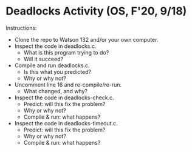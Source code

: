 # Deadlocks Activity (OS, F'20, 9/18)

Instructions:
* Clone the repo to Watson 132 and/or your own computer.
* Inspect the code in deadlocks.c.
  - What is this program trying to do?
  - Will it succeed?
* Compile and run deadlocks.c.
  - Is this what you predicted?
  - Why or why not?
* Uncomment line 16 and re-compile/re-run.
  - What changed, and why?
* Inspect the code in deadlocks-check.c.
  - Predict: will this fix the problem?
  - Why or why not?
  - Compile & run: what happens?
* Inspect the code in deadlocks-timeout.c.
  - Predict: will this fix the problem?
  - Why or why not?
  - Compile & run: what happens?

